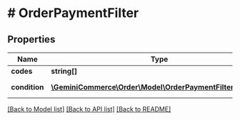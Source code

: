 # # OrderPaymentFilter


## Properties 


Name | Type | Description | Notes
------------ | ------------- | ------------- | -------------
**codes**| **string[]** |   | [optional]
**condition**| [**\GeminiCommerce\Order\Model\OrderPaymentFilterCondition**](OrderPaymentFilterCondition.md) |  for more information please, see Model/OrderPaymentFilterCondition.php  | [optional]


[[Back to Model list]](../../README.md#models) [[Back to API list]](../../README.md#endpoints) [[Back to README]](../../README.md)

